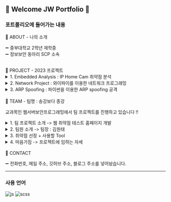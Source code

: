 ## 📌 Welcome JW Portfolio 📌

### 포트폴리오에 들어가는 내용
💌 ABOUT - 나의 소개

➖ 중부대학교 2학년 재학중
<br>
➖ 정보보안 동아리 SCP 소속

<br>
💌 PROJECT - 2023 프로젝트
<details>
  <summary>
    1. Embedded Analysis : IP Home Cam 취약점 분석
    
  </summary>
  <br>
  HSpace에서 진행했던 INCOGNITO 2023 Summer 프로젝트 참여
  <br>
  프로젝트 기간 : 2023/07/01 ~ 2023/09/10
  
  주제 : IP 카메라 취약점 분석

  💚 MORE에 들어가시면 프로젝트 보고서를 확인할 수 있으며, 프로젝트 과정을 적은 BLOG 주소도 걸어놓았습니다. 💚
</details>

<details>
  <summary>
    2. Network Project : 와이파이를 이용한 네트워크 프로그래밍
    
  </summary>
  <br>
  정보보안 동아리 SCP에서 진행 중인 네트워크 프로그래밍 프로젝트 참여
  <br>
  프로젝트 기간 : 2023/09/26 ~ 2023/11/26
  
  주제 : Network

  💚 MORE에 들어가시면 프로젝트 관련 Github를 확인할 수 있으며, 코드 설명을 적은 BLOG 주소도 걸어놓았습니다. 💚
</details>

<details>
  <summary>
    3. ARP Spoofing : 파이썬을 이용한 ARP spoofing 공격
    
  </summary>
  <br>
  aRP spoofing을 통한 네트워크 차단
  <br>
  프로젝트 기간 : 2023/09/27 ~ 2023/12/06
  
  주제 : Python, Network

  💚 MORE에 들어가시면 프로젝트 관련 웹페이지를 확인할 수 있으며, 프로젝트 회의 내용이 있는 Padlet 주소도 걸어놓았습니다. 💚
</details>


<br>
💌 TEAM - 팀명 : 송강보다 종강

교과목인 웹서버보안프로그래밍에서 팀 프로젝트를 진행하고 있습니다 ‼️

<details>
  <summary>
    1. 팀 프로젝트 소개
   -> 웹 취약점 테스트 홈페이지 개발
    
  </summary>
  <br>
  웹의 편리함과 쉬운 접근성으로 인해 이용자들은 계속 증가하고 있으며, 이에 따라 웹 페이지 해킹 사례 또한 계속해서 증가하고 있습니다. 이러한 이유로 웹보안에 많은 신경을 써야하는 것은 피할 수 없습니다. 따라서 저희 팀은 이에 대비하기 위해 대중적으로 잘 알려진 웹 취약점을 테스트 해보고, 어떻게 시큐어 코딩을 해야 해킹을 막을 수 있는지에 대해 알리기 위해 웹 취약점을 테스트 할 수 있는 페이지를 개발하는 프로젝트 주제를 선정하게 되었습니다.

</details>

<details>
  <summary>
    2. 팀원 소개
   -> 팀장 : 김원태
    
  </summary>
  <br>
  
  김원태 92015037
  
  김수현 92015013
  
  임성빈 92113815
  
  남지우 92212805
  
  전유경 92213067

</details>

<details>
  <summary>
    3. 취약점 선정
  + 사용할 Tool
    
  </summary>
  <br>
  보다 잘 알려져있는 XSS, CSRF, SSRF, SQL Injection, NoSQL Injection 총 5개의 취약점으로 선정을 했으며 BackEnd는 AWS와 Docker 그리고 MongoDB, FrontEnd는 Next.js, 소스 코드 관리는 Github를 사용할 예정입니다.

</details>

<details>
  <summary>
    4. 마음가짐
  -> 프로젝트에 임하는 자세
    
  </summary>
  <br>
  교수님의 강의를 기반으로 "웹 서버 보안 프로그래밍" 교과목에 부합하는 프로젝트를 수행하며 성장하고자 하는 마음가짐으로 임하겠습니다.

</details>

<br>
💌 CONTACT

➖ 전화번호, 메일 주소, 깃허브 주소, 블로그 주소를 넣어놨습니다. 

---

### 사용 언어

![js](https://img.shields.io/badge/JavaScript-F7DF1E?style=for-the-badge&logo=JavaScript&logoColor=white)
![scss](https://img.shields.io/badge/SCSS-B404AE?style=for-the-badge&logo=SCSS&logoColor=white)

